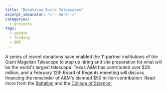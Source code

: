 ```yaml
---
title: "Donations Build Telescopes"
excerpt_separator: "<!--more-->"
categories:
  - projects
tags:
  - update
  - funding
  - GMT
---
```

A series of recent donations have enabled the 11 partner institutions of the Giant Magellan Telescope to step up hiring and site preperation for what will be the world's largest telescope. Texas A&M has contributed over $28 million, and a February 12th Board of Regents meeeting will discuss financing the remainder of A&M's planned $50 million contribution. Read more from the [Battalion](http://www.thebatt.com/news/view.php/858674/Worlds-largest-telescope-rolls-on) and the [College of Science!](http://www.science.tamu.edu/news/story.php?story_ID=1170#.VNkGUyvF8sY)